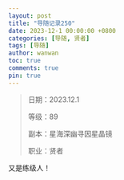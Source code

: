```yaml
---
layout: post
title: "导随记录250"
date: 2023-12-1 00:00:00 +0800
categories: [导随, 贤者]
tags: [导随]
author: wanwan
toc: true
comments: true
pin: true
---
```

> 日期：2023.12.1
>
> 等级：89
>
> 副本：星海深幽寻因星晶镜
>
> 职业：贤者

又是练级人！